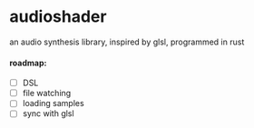 # audioshader
an audio synthesis library, inspired by glsl, programmed in rust

 #### roadmap:
- [ ] DSL
- [ ] file watching
- [ ] loading samples
- [ ] sync with glsl
